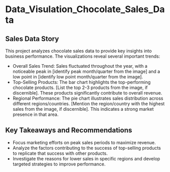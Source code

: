 # Data_Visulation_Chocolate_Sales_Data

## Sales Data Story
This project analyzes chocolate sales data to provide key insights into business performance. The visualizations reveal several important trends:
 * Overall Sales Trend: Sales fluctuated throughout the year, with a noticeable peak in [identify peak month/quarter from the image] and a low point in [identify low point month/quarter from the image].
 * Top-Selling Products: The bar chart highlights the top-performing chocolate products. [List the top 2-3 products from the image, if discernible]. These products significantly contribute to overall revenue.
 * Regional Performance: The pie chart illustrates sales distribution across different regions/countries. [Mention the region/country with the highest sales from the image, if discernible]. This indicates a strong market presence in that area.
## Key Takeaways and Recommendations
 * Focus marketing efforts on peak sales periods to maximize revenue.
 * Analyze the factors contributing to the success of top-selling products to replicate that success with other products.
 * Investigate the reasons for lower sales in specific regions and develop targeted strategies to improve performance.
